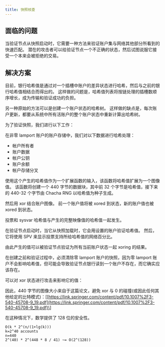 ```yaml
---
title: 快照核查
---
```


## 面临的问题

当验证节点从快照启动时，它需要一种方法来验证账户集与网络其他部分所看到的快速匹配。 潜在的攻击者可以给验证节点一个不正确的状态，然后试图说服它接受一个本来会被拒绝的交易。

## 解决方案

目前，银行哈希值是通过对一个插槽中账户的差异状态进行哈希，然后与之前的银行哈希值相结合而得出的。 这样做的问题是，哈希值列表将按链处理的插槽数顺序增长，成为传输和验证成功的负担。

另一种原始的方法可以是创建一个账户状态的哈希树。 这样做的缺点是，每次账户更新，都要从系统中所有活账户的整个账户状态中重新计算出哈希树。

为了验证快照，我们进行以下工作：

在非零 lamport 账户的账户存储中，我们对以下数据进行哈希处理：

- 帐户所有者
- 账户数据
- 帐户公钥
- 账户余额
- 帐户存储分叉

使用这个产生的哈希值作为一个扩展函数的输入，该函数将哈希值扩展为一个图像值。 该函数将创建一个 440 字节的数据块，其中前 32 个字节是哈希值，接下来的 440-32 个字节由 Chacha RNG 以哈希值为种子生成。

然后用 xor 结合账户图像。 前一个账户值将被 xored 到状态，新的账户值也被 xored 到状态。

投票和 sysvar 哈希值与产生的完整映像值的哈希值一起发生。

在验证节点启动时，当它从快照加载时，它会用设置的账户验证哈希值。 然后，它将使用 SPV 来显示投票支持所给哈希值的网络百分比。

由此产生的值可以被验证节点验证为所有当前账户状态一起 xoring 的结果。

在创建之前和验证过程中，必须清除零 lamport 账户的快照，因为零 lamport 账户不会影响哈希值，但可能会导致验证节点银行读到一个账户不存在，而它确实应该存在。

可以对 xor 状态进行攻击来影响它的值：

因此，440 字节的图像大小来自于这篇论文，避免 xor 与 0 的碰撞(或因此任何其他给定的比特模式)：\[[https://link.springer.com/content/pdf/10.1007%2F3-540-45708-9_19.pdf](https://link.springer.com/content/pdf/10.1007%2F3-540-45708-9_19.pdf)\]

在这种情况下，数学提供了 128 位的安全性。

```text
O(k * 2^(n/(1+lg(k)))
k=2^40 accounts
n=440
2^(40) * 2^(448 * 8 / 41) ~= O(2^(128))
```
